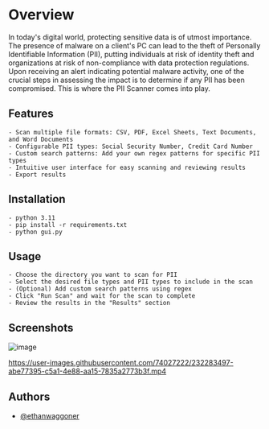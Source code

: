 # Overview

In today's digital world, protecting sensitive data is of utmost importance. The presence of malware on a client's PC can lead to the theft of Personally Identifiable Information (PII), putting individuals at risk of identity theft and organizations at risk of non-compliance with data protection regulations. Upon receiving an alert indicating potential malware activity, one of the crucial steps in assessing the impact is to determine if any PII has been compromised. This is where the PII Scanner comes into play.

## Features

    - Scan multiple file formats: CSV, PDF, Excel Sheets, Text Documents, and Word Documents
    - Configurable PII types: Social Security Number, Credit Card Number
    - Custom search patterns: Add your own regex patterns for specific PII types
    - Intuitive user interface for easy scanning and reviewing results
    - Export results

## Installation
    - python 3.11
    - pip install -r requirements.txt
    - python gui.py

## Usage

    - Choose the directory you want to scan for PII
    - Select the desired file types and PII types to include in the scan
    - (Optional) Add custom search patterns using regex
    - Click "Run Scan" and wait for the scan to complete
    - Review the results in the "Results" section
    
## Screenshots

![image](https://user-images.githubusercontent.com/74027222/232281737-3c97655a-bebc-4a59-9349-5a401f2cd312.png)



https://user-images.githubusercontent.com/74027222/232283497-abe77395-c5a1-4e88-aa15-7835a2773b3f.mp4




## Authors

- [@ethanwaggoner](https://www.github.com/ethanwaggoner)
